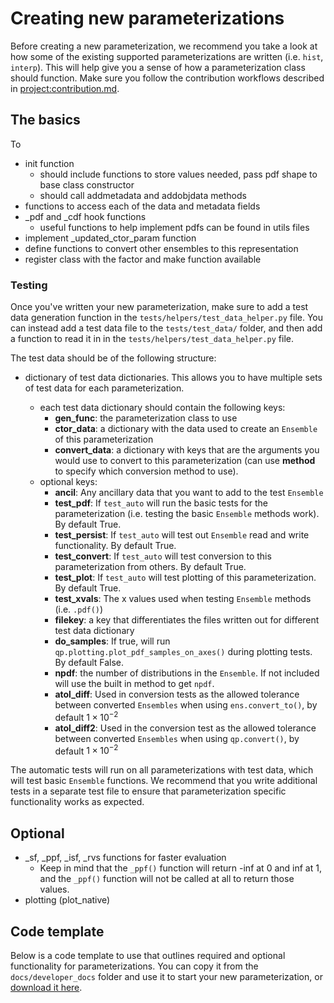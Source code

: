 # Creating new parameterizations

Before creating a new parameterization, we recommend you take a look at how some of the existing supported parameterizations are written (i.e. `hist`, `interp`). This will help give you a sense of how a parameterization class should function. Make sure you follow the contribution workflows described in <project:contribution.md>.

## The basics

To

- init function
  - should include functions to store values needed, pass pdf shape to base class constructor
  - should call addmetadata and addobjdata methods
- functions to access each of the data and metadata fields
- \_pdf and \_cdf hook functions
  - useful functions to help implement pdfs can be found in utils files
- implement \_updated_ctor_param function
- define functions to convert other ensembles to this representation
- register class with the factor and make function available

### Testing

Once you've written your new parameterization, make sure to add a test data generation function in the `tests/helpers/test_data_helper.py` file. You can instead add a test data file to the `tests/test_data/` folder, and then add a function to read it in in the `tests/helpers/test_data_helper.py` file.

The test data should be of the following structure:

- dictionary of test data dictionaries. This allows you to have multiple sets of test data for each parameterization.

  - each test data dictionary should contain the following keys:
    - **gen_func**: the parameterization class to use
    - **ctor_data**: a dictionary with the data used to create an `Ensemble` of this parameterization
    - **convert_data**: a dictionary with keys that are the arguments you would use to convert to this parameterization (can use **method** to specify which conversion method to use).
  - optional keys:
    - **ancil**: Any ancillary data that you want to add to the test `Ensemble`
    - **test_pdf**: If `test_auto` will run the basic tests for the parameterization (i.e. testing the basic `Ensemble` methods work). By default True.
    - **test_persist**: If `test_auto` will test out `Ensemble` read and write functionality. By default True.
    - **test_convert**: If `test_auto` will test conversion to this parameterization from others. By default True.
    - **test_plot**: If `test_auto` will test plotting of this parameterization. By default True.
    - **test_xvals**: The x values used when testing `Ensemble` methods (i.e. `.pdf()`)
    - **filekey**: a key that differentiates the files written out for different test data dictionary
    - **do_samples**: If true, will run `qp.plotting.plot_pdf_samples_on_axes()` during plotting tests. By default False.
    - **npdf**: the number of distributions in the `Ensemble`. If not included will use the built in method to get `npdf`.
    - **atol_diff**: Used in conversion tests as the allowed tolerance between converted `Ensembles` when using `ens.convert_to()`, by default $1 \times 10^{-2}$
    - **atol_diff2**: Used in the conversion test as the allowed tolerance between converted `Ensembles` when using `qp.convert()`, by default $1 \times 10^{-2}$

The automatic tests will run on all parameterizations with test data, which will test basic `Ensemble` functions. We recommend that you write additional tests in a separate test file to ensure that parameterization specific functionality works as expected.

## Optional

- \_sf, \_ppf, \_isf, \_rvs functions for faster evaluation
  - Keep in mind that the `_ppf()` function will return -inf at 0 and inf at 1, and the `_ppf()` function will not be called at all to return those values.
- plotting (plot_native)

## Code template

Below is a code template to use that outlines required and optional functionality for parameterizations. You can copy it from the `docs/developer_docs` folder and use it to start your new parameterization, or [download it here](./parameterization_template.py).

```{literalinclude} parameterization_template.py

```
